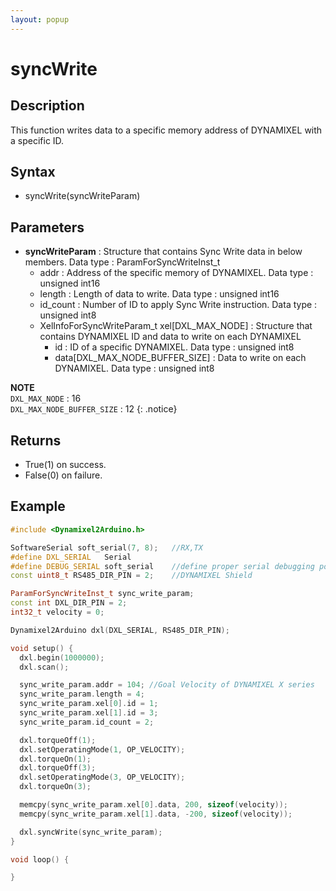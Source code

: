 ```yaml
---
layout: popup
---
```


# syncWrite

## Description

This function writes data to a specific memory address of DYNAMIXEL with a specific ID.

## Syntax

- syncWrite(syncWriteParam)

## Parameters

- **syncWriteParam** : Structure that contains Sync Write data in below members. Data type : ParamForSyncWriteInst_t
  - addr : Address of the specific memory of DYNAMIXEL. Data type : unsigned int16
  - length : Length of data to write. Data type : unsigned int16
  - id_count : Number of ID to apply Sync Write instruction.  Data type : unsigned int8
  - XelInfoForSyncWriteParam_t xel[DXL_MAX_NODE] : Structure that contains DYNAMIXEL ID and data to write on each DYNAMIXEL
    - id : ID of a specific DYNAMIXEL. Data type : unsigned int8
    - data[DXL_MAX_NODE_BUFFER_SIZE] : Data to write on each DYNAMIXEL. Data type : unsigned int8

**NOTE**  
`DXL_MAX_NODE` : 16  
`DXL_MAX_NODE_BUFFER_SIZE` : 12
{: .notice}

## Returns

- True(1) on success.
- False(0) on failure.

## Example

```c++
#include <Dynamixel2Arduino.h>

SoftwareSerial soft_serial(7, 8);   //RX,TX
#define DXL_SERIAL   Serial
#define DEBUG_SERIAL soft_serial    //define proper serial debugging port for the board
const uint8_t RS485_DIR_PIN = 2;    //DYNAMIXEL Shield

ParamForSyncWriteInst_t sync_write_param;
const int DXL_DIR_PIN = 2;
int32_t velocity = 0;

Dynamixel2Arduino dxl(DXL_SERIAL, RS485_DIR_PIN);

void setup() {
  dxl.begin(1000000);
  dxl.scan();

  sync_write_param.addr = 104; //Goal Velocity of DYNAMIXEL X series
  sync_write_param.length = 4;
  sync_write_param.xel[0].id = 1;
  sync_write_param.xel[1].id = 3;
  sync_write_param.id_count = 2;

  dxl.torqueOff(1);
  dxl.setOperatingMode(1, OP_VELOCITY);
  dxl.torqueOn(1);
  dxl.torqueOff(3);
  dxl.setOperatingMode(3, OP_VELOCITY);
  dxl.torqueOn(3);

  memcpy(sync_write_param.xel[0].data, 200, sizeof(velocity));
  memcpy(sync_write_param.xel[1].data, -200, sizeof(velocity));

  dxl.syncWrite(sync_write_param);
}

void loop() {

}
```
